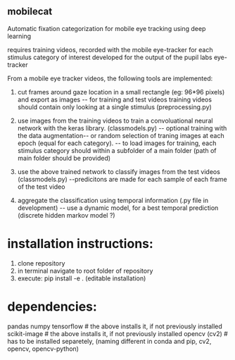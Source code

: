 ## mobilecat

Automatic fixation categorization for mobile eye tracking  using deep learning

requires training videos, recorded with the mobile eye-tracker for each stimulus category of interest
developed for the output of the pupil labs eye-tracker


From a mobile eye tracker videos, the following tools are implemented:

1. cut frames around gaze location in a small rectangle (eg: 96*96 pixels) and export as images -- for training and test videos
training videos should contain only looking at a single stimulus  (preprocessing.py)

2. use images from the training videos to train a convoluational neural network with the keras library. (classmodels.py)
-- optional training with the data augmentation-- or random selection of traning images at each epoch (equal for each category).
-- to load images for training, each stimulus category should within a subfolder of a main folder (path of main folder should be provided)

3. use the above trained network to classify images from the test videos  (classmodels.py)
--predicitons are made for each sample of each frame of the test video

4. aggregate the classification using temporal information  (.py file in development)
-- use a dynamic model, for a best temporal prediction (discrete hidden markov model ?)


# installation instructions:
1. clone repository
2. in terminal navigate to root folder of repository
3. execute: pip install -e .      (editable installation)  

#  dependencies: 
pandas
numpy
tensorflow    # the above installs it, if not previously installed
scikit-image  # the above installs it, if not previously installed 
opencv  (cv2)   # has to be installed separetely, (naming different in conda and pip, cv2, opencv, opencv-python) 
